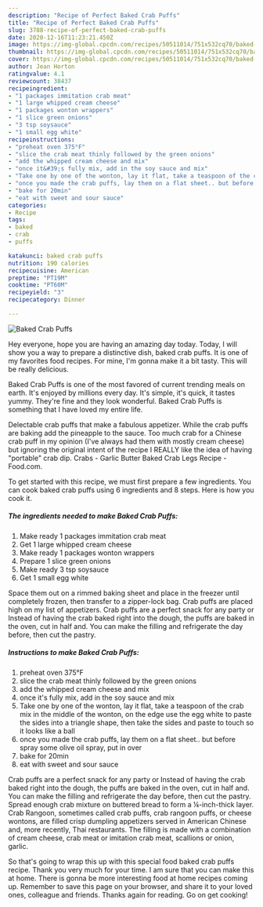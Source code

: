 ```yaml
---
description: "Recipe of Perfect Baked Crab Puffs"
title: "Recipe of Perfect Baked Crab Puffs"
slug: 3788-recipe-of-perfect-baked-crab-puffs
date: 2020-12-16T11:23:21.450Z
image: https://img-global.cpcdn.com/recipes/50511014/751x532cq70/baked-crab-puffs-recipe-main-photo.jpg
thumbnail: https://img-global.cpcdn.com/recipes/50511014/751x532cq70/baked-crab-puffs-recipe-main-photo.jpg
cover: https://img-global.cpcdn.com/recipes/50511014/751x532cq70/baked-crab-puffs-recipe-main-photo.jpg
author: Jean Horton
ratingvalue: 4.1
reviewcount: 38437
recipeingredient:
- "1 packages immitation crab meat"
- "1 large whipped cream cheese"
- "1 packages wonton wrappers"
- "1 slice green onions"
- "3 tsp soysauce"
- "1 small egg white"
recipeinstructions:
- "preheat oven 375°F"
- "slice the crab meat thinly followed by the green onions"
- "add the whipped cream cheese and mix"
- "once it&#39;s fully mix, add in the soy sauce and mix"
- "Take one by one of the wonton, lay it flat, take a teaspoon of the crab mix in the middle of the wonton, on the edge use the egg white to paste the sides into a triangle shape, then take the sides and paste to touch so it looks like a ball"
- "once you made the crab puffs, lay them on a flat sheet.. but before spray some olive oil spray, put in over"
- "bake for 20min"
- "eat with sweet and sour sauce"
categories:
- Recipe
tags:
- baked
- crab
- puffs

katakunci: baked crab puffs 
nutrition: 190 calories
recipecuisine: American
preptime: "PT19M"
cooktime: "PT60M"
recipeyield: "3"
recipecategory: Dinner

---
```



![Baked Crab Puffs](https://img-global.cpcdn.com/recipes/50511014/751x532cq70/baked-crab-puffs-recipe-main-photo.jpg)

Hey everyone, hope you are having an amazing day today. Today, I will show you a way to prepare a distinctive dish, baked crab puffs. It is one of my favorites food recipes. For mine, I'm gonna make it a bit tasty. This will be really delicious.

Baked Crab Puffs is one of the most favored of current trending meals on earth. It's enjoyed by millions every day. It's simple, it's quick, it tastes yummy. They're fine and they look wonderful. Baked Crab Puffs is something that I have loved my entire life.

Delectable crab puffs that make a fabulous appetizer. While the crab puffs are baking add the pineapple to the sauce. Too much crab for a Chinese crab puff in my opinion (I&#39;ve always had them with mostly cream cheese) but ignoring the original intent of the recipe I REALLY like the idea of having &#34;portable&#34; crab dip. Crabs - Garlic Butter Baked Crab Legs Recipe - Food.com.


To get started with this recipe, we must first prepare a few ingredients. You can cook baked crab puffs using 6 ingredients and 8 steps. Here is how you cook it.

<!--inarticleads1-->

##### The ingredients needed to make Baked Crab Puffs:

1. Make ready 1 packages immitation crab meat
1. Get 1 large whipped cream cheese
1. Make ready 1 packages wonton wrappers
1. Prepare 1 slice green onions
1. Make ready 3 tsp soysauce
1. Get 1 small egg white


Space them out on a rimmed baking sheet and place in the freezer until completely frozen, then transfer to a zipper-lock bag. Crab puffs are placed high on my list of appetizers. Crab puffs are a perfect snack for any party or Instead of having the crab baked right into the dough, the puffs are baked in the oven, cut in half and. You can make the filling and refrigerate the day before, then cut the pastry. 

<!--inarticleads2-->

##### Instructions to make Baked Crab Puffs:

1. preheat oven 375°F
1. slice the crab meat thinly followed by the green onions
1. add the whipped cream cheese and mix
1. once it&#39;s fully mix, add in the soy sauce and mix
1. Take one by one of the wonton, lay it flat, take a teaspoon of the crab mix in the middle of the wonton, on the edge use the egg white to paste the sides into a triangle shape, then take the sides and paste to touch so it looks like a ball
1. once you made the crab puffs, lay them on a flat sheet.. but before spray some olive oil spray, put in over
1. bake for 20min
1. eat with sweet and sour sauce


Crab puffs are a perfect snack for any party or Instead of having the crab baked right into the dough, the puffs are baked in the oven, cut in half and. You can make the filling and refrigerate the day before, then cut the pastry. Spread enough crab mixture on buttered bread to form a ¼-inch-thick layer. Crab Rangoon, sometimes called crab puffs, crab rangoon puffs, or cheese wontons, are filled crisp dumpling appetizers served in American Chinese and, more recently, Thai restaurants. The filling is made with a combination of cream cheese, crab meat or imitation crab meat, scallions or onion, garlic. 

So that's going to wrap this up with this special food baked crab puffs recipe. Thank you very much for your time. I am sure that you can make this at home. There is gonna be more interesting food at home recipes coming up. Remember to save this page on your browser, and share it to your loved ones, colleague and friends. Thanks again for reading. Go on get cooking!
